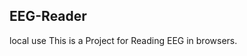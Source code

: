 ## EEG-Reader
local use
This is a Project for Reading EEG in browsers.
<!-- https://king87515.github.io/EEG-Reader/web/mne.html -->
